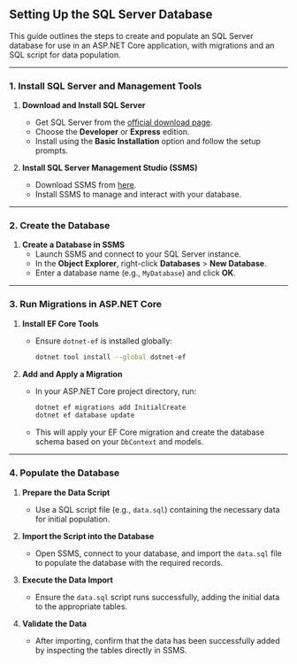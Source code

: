 ## Setting Up the SQL Server Database

This guide outlines the steps to create and populate an SQL Server database for use in an ASP.NET Core application, with migrations and an SQL script for data population.

---

### **1. Install SQL Server and Management Tools**
1. **Download and Install SQL Server**
   - Get SQL Server from the [official download page](https://www.microsoft.com/en-us/sql-server/sql-server-downloads).
   - Choose the **Developer** or **Express** edition.
   - Install using the **Basic Installation** option and follow the setup prompts.

2. **Install SQL Server Management Studio (SSMS)**
   - Download SSMS from [here](https://learn.microsoft.com/en-us/sql/ssms/download-sql-server-management-studio-ssms).
   - Install SSMS to manage and interact with your database.

---

### **2. Create the Database**
1. **Create a Database in SSMS**
   - Launch SSMS and connect to your SQL Server instance.
   - In the **Object Explorer**, right-click **Databases** > **New Database**.
   - Enter a database name (e.g., `MyDatabase`) and click **OK**.

---

### **3. Run Migrations in ASP.NET Core**
1. **Install EF Core Tools**
   - Ensure `dotnet-ef` is installed globally:
     ```bash
     dotnet tool install --global dotnet-ef
     ```

2. **Add and Apply a Migration**
   - In your ASP.NET Core project directory, run:
     ```bash
     dotnet ef migrations add InitialCreate
     dotnet ef database update
     ```
   - This will apply your EF Core migration and create the database schema based on your `DbContext` and models.

---

### **4. Populate the Database**
1. **Prepare the Data Script**  
   - Use a SQL script file (e.g., `data.sql`) containing the necessary data for initial population.

2. **Import the Script into the Database**  
   - Open SSMS, connect to your database, and import the `data.sql` file to populate the database with the required records.

3. **Execute the Data Import**  
   - Ensure the `data.sql` script runs successfully, adding the initial data to the appropriate tables.

4. **Validate the Data**  
   - After importing, confirm that the data has been successfully added by inspecting the tables directly in SSMS.
